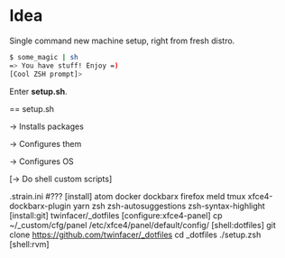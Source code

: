 # Idea
Single command new machine setup, right from fresh distro.
```bash
$ some_magic | sh
=> You have stuff! Enjoy =)
[Cool ZSH prompt]>
```
Enter __setup.sh__.

== setup.sh

-> Installs packages

-> Configures them

-> Configures OS

[-> Do shell custom scripts]

.strain.ini #???
[install]
atom
docker
dockbarx
firefox
meld
tmux
xfce4-dockbarx-plugin
yarn
zsh
zsh-autosuggestions
zsh-syntax-highlight
[install:git]
twinfacer/_dotfiles
[configure:xfce4-panel]
cp ~/_custom/cfg/panel /etc/xfce4/panel/default/config/
[shell:dotfiles]
git clone https://github.com/twinfacer/_dotfiles
cd _dotfiles
./setup.zsh
[shell:rvm]

